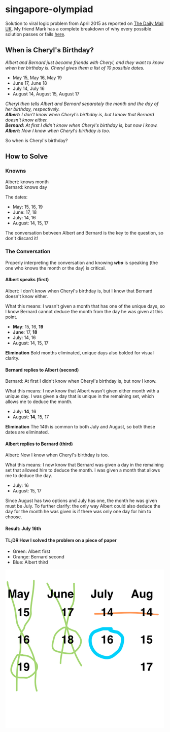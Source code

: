 # singapore-olympiad
Solution to viral logic problem from April 2015 as reported on [The Daily Mail UK](http://www.dailymail.co.uk/sciencetech/article-3037266/The-maths-problem-set-Singapore-teenagers-left-people-world-stumped.html). My friend Mark has a complete breakdown of why every possible solution passes or fails [here](http://mark.github.io/olympiad/).

## When is Cheryl's Birthday?

*Albert and Bernard just became friends with Cheryl, and they want to know when her birthday is. Cheryl gives them a list of 10 possible dates.*

* May 15, May 16,  May 19
* June 17, June 18
* July 14, July 16
* August 14, August 15, August 17

*Cheryl then tells Albert and Bernard separately the month and the day of her birthday, respectively.*<br />
***Albert:*** *I don't know when Cheryl's birthday is, but I know that Bernard doesn't know either.*<br />
***Bernard:*** *At first I didn't know when Cheryl's birthday is, but now I know.*<br />
***Albert:*** *Now I know when Cheryl's birthday is too.*

So when is Cheryl's birthday?

## How to Solve

### Knowns

Albert: knows month<br />
Bernard: knows day

The dates:
* May: 15, 16, 19
* June: 17, 18
* July: 14, 16
* August: 14, 15, 17

The conversation between Albert and Bernard is the key to the question, so don't discard it!

### The Conversation

Properly interpreting the conversation and knowing ***who*** is speaking (the one who knows the month or the day) is critical.

#### Albert speaks (first)

Albert: I don't know when Cheryl's birthday is, but I know that Bernard doesn't know either.

What this means: I wasn't given a month that has one of the unique days, so I know Bernard cannot deduce the month from the day he was given at this point.

* **May**: 15, 16, **19**
* **June**: 17, **18**
* July: 14, 16
* August: 14, 15, 17

**Elimination** Bold months eliminated, unique days also bolded for visual clarity.

#### Bernard replies to Albert (second)

Bernard: At first I didn't know when Cheryl's birthday is, but now I know.

What this means: I now know that Albert wasn't given either month with a unique day. I was given a day that is unique in the remaining set, which allows me to deduce the month.

* July: **14**, 16
* August: **14**, 15, 17

**Elimination** The 14th is common to both July and August, so both these dates are eliminated.

#### Albert replies to Bernard (third)

Albert: Now I know when Cheryl's birthday is too.

What this means: I now know that Bernard was given a day in the remaining set that allowed him to deduce the month. I was given a month that allows me to deduce the day.

* July: 16
* August: 15, 17

Since August has two options and July has one, the month he was given must be July. To further clarify: the only way Albert could also deduce the day for the month he was given is if there was only one day for him to choose.

#### Result: July 16th

#### TL;DR How I solved the problem on a piece of paper

* Green: Albert first
* Orange: Bernard second
* Blue: Albert third

![Solution image](solution.png)
